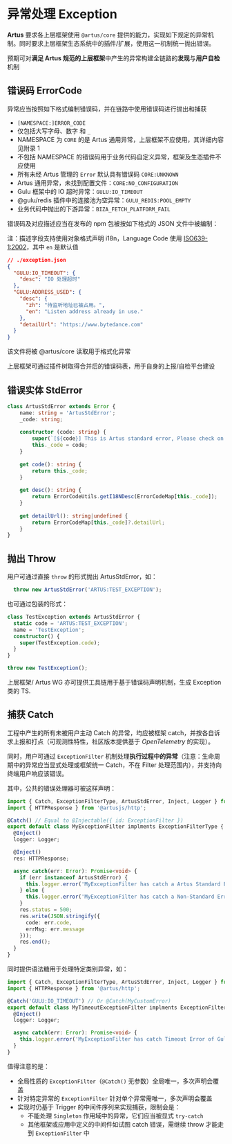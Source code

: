 # 异常处理 Exception

**Artus** 要求各上层框架使用 `@artus/core` 提供的能力，实现如下规定的异常机制。同时要求上层框架生态系统中的插件/扩展，使用这一机制统一抛出错误。

预期可对**满足 Artus 规范的上层框架**中产生的异常构建全链路的**发现**与**用户自检**机制

## 错误码 ErrorCode

异常应当按照如下格式编制错误码，并在链路中使用错误码进行抛出和捕获

- `[NAMESPACE:]ERROR_CODE`
- 仅包括大写字母、数字 和 `_`
- NAMESPACE 为 `CORE` 的是 Artus 通用异常，上层框架不应使用，其详细内容见附录 1
- 不包括 NAMESPACE 的错误码用于业务代码自定义异常，框架及生态插件不应使用
- 所有未经 Artus 管理的 `Error` 默认具有错误码 `CORE:UNKNOWN`
- Artus 通用异常，未找到配置文件：`CORE:NO_CONFIGURATION`
- Gulu 框架中的 IO 超时异常：`GULU:IO_TIMEOUT`
- @gulu/redis 插件中的连接池为空异常：`GULU_REDIS:POOL_EMPTY`
- 业务代码中抛出的下游异常：`BIZA_FETCH_PLATFORM_FAIL`

错误码及对应描述应当在发布的 npm 包被按如下格式的 JSON 文件中被编制：

注：描述字段支持使用对象格式声明 i18n，Language Code 使用 [ISO639-1:2002](https://www.loc.gov/standards/iso639-2/php/code_list.php)，其中 `en` 是默认值

```json
// ./exception.json
{
  "GULU:IO_TIMEOUT": {
    "desc": "IO 处理超时"
  },
  "GULU:ADDRESS_USED": {
    "desc": {
      "zh": "待监听地址已被占用。",
      "en": "Listen address already in use." 
    },
    "detailUrl": "https://www.bytedance.com"
  }
}
```

该文件将被 @artus/core 读取用于格式化异常

上层框架可通过插件树取得合并后的错误码表，用于自身的上报/自检平台建设

## 错误实体 StdError

```typescript
class ArtusStdError extends Error {
    name: string = 'ArtusStdError';
    _code: string;
    
    constructor (code: string) {
        super(`[${code}] This is Artus standard error, Please check on https://github.com/artusjs/spec`);
        this._code = code;
    }
    
    get code(): string {
        return this._code;
    }
    
    get desc(): string {
        return ErrorCodeUtils.getI18NDesc(ErrorCodeMap[this._code]);
    }
    
    get detailUrl(): string|undefined {
        return ErrorCodeMap[this._code]?.detailUrl;
    }
}
```

## 抛出 Throw

用户可通过直接 `throw` 的形式抛出 ArtusStdError，如：

```ts
  throw new ArtusStdError('ARTUS:TEST_EXCEPTION');
```

也可通过包装的形式：

```ts
class TestException extends ArtusStdError {
  static code = 'ARTUS:TEST_EXCEPTION';
  name = 'TestException';
  constructor() {
    super(TestException.code);
  }
}

throw new TestException();
```

上层框架/ Artus WG 亦可提供工具链用于基于错误码声明机制，生成 Exception 类的 TS.

## 捕获 Catch

工程中产生的所有未被用户主动 Catch 的异常，均应被框架 catch，并按各自诉求上报和打点（可观测性特性，社区版本提供基于 *OpenTelemetry* 的实现）。

同时，用户可通过 `ExceptionFilter` 机制处理**执行过程中的异常**（注意：生命周期中的异常应当显式处理或框架统一 Catch，不在 Filter 处理范围内），并支持向终端用户响应该错误。

其中，公共的错误处理器可被这样声明：

```typescript
import { Catch, ExceptionFilterType, ArtusStdError, Inject, Logger } from '@artusjs/core';
import { HTTPResponse } from '@artusjs/http';

@Catch() // Equal to @Injectable({ id: ExceptionFilter })
export default class MyExceptionFilter implments ExceptionFilterType {
  @Inject()
  logger: Logger;

  @Inject()
  res: HTTPResponse;

  async catch(err: Error): Promise<void> {
    if (err instanceof ArtusStdError) {
      this.logger.error('MyExceptionFilter has catch a Artus Standard Error, code is ' + err.code);
    } else {
      this.logger.error('MyExceptionFilter has catch a Non-Standard Error, type is ' + err.name + ', Message: ' + err.message);
    }
    res.status = 500;
    res.write(JSON.stringify({
      code: err.code,
      errMsg: err.message
    }));
    res.end();
  }
}
```

同时提供语法糖用于处理特定类别异常，如：

```typescript
import { Catch, ExceptionFilterType, ArtusStdError, Inject, Logger } from '@artus/core';
import { HTTPResponse } from '@artus/http';

@Catch('GULU:IO_TIMEOUT') // Or @Catch(MyCustomError)
export default class MyTimeoutExceptionFilter implments ExceptionFilterType {
  @Inject()
  logger: Logger;

  async catch(err: Error): Promise<void> {
    this.logger.error('MyExceptionFilter has catch Timeout Error of Gulu');
  }
}
```

值得注意的是：

- 全局性质的 `ExceptionFilter`（`@Catch()` 无参数）全局唯一，多次声明会覆盖
- 针对特定异常的 `ExceptionFilter` 针对单个异常需唯一，多次声明会覆盖
- 实现时仍基于 Trigger 的中间件序列来实现捕获，限制会是：
  - 不能处理 `Singleton` 作用域中的异常，它们应当被显式 `try-catch`
  - 其他框架或应用中定义的中间件如试图 catch 错误，需继续 throw 才能走到 `ExceptionFilter` 中
